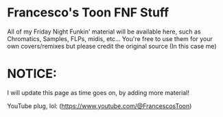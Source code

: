 # Francesco's Toon FNF Stuff
All of my Friday Night Funkin' material will be available here, such as Chromatics, Samples, FLPs, midis, etc...
You're free to use them for your own covers/remixes but please credit the original source (In this case me)

# NOTICE:
I will update this page as time goes on, by adding more material!

YouTube plug, lol: (https://www.youtube.com/@FrancescosToon)
